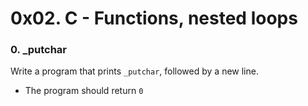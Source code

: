 # 0x02. C - Functions, nested loops
### 0. _putchar
Write a program that prints `_putchar`, followed by a new line. 
* The program should return `0`
